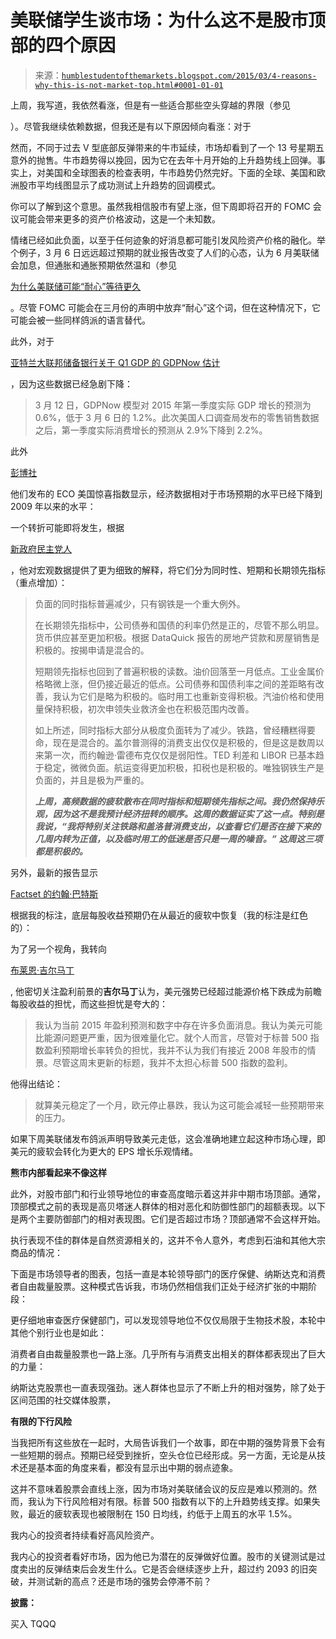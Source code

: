 <!--yml

类别：未分类

日期：2024 年 05 月 18 日 03:23:58

-->

# 美联储学生谈市场：为什么这不是股市顶部的四个原因

> 来源：[`humblestudentofthemarkets.blogspot.com/2015/03/4-reasons-why-this-is-not-market-top.html#0001-01-01`](https://humblestudentofthemarkets.blogspot.com/2015/03/4-reasons-why-this-is-not-market-top.html#0001-01-01)

上周，我写道，我依然看涨，但是有一些适合那些空头穿越的界限（参见

）。尽管我继续依赖数据，但我还是有以下原因倾向看涨：对于

然而，不同于过去 V 型底部反弹带来的牛市延续，市场却看到了一个 13 号星期五意外的抛售。牛市趋势得以挽回，因为它在去年十月开始的上升趋势线上回弹。事实上，对美国和全球图表的检查表明，牛市趋势仍然完好。下面的全球、美国和欧洲股市平均线图显示了成功测试上升趋势的回调模式。

你可以了解到这个意思。虽然我相信股市有望上涨，但下周即将召开的 FOMC 会议可能会带来更多的资产价格波动，这是一个未知数。

情绪已经如此负面，以至于任何迹象的好消息都可能引发风险资产价格的融化。举个例子，3 月 6 日远远超过预期的就业报告改变了人们的心态，认为 6 月美联储会加息，但通胀和通胀预期依然温和（参见

[为什么美联储可能“耐心”等待更久](http://humblestudentofthemarkets.blogspot.com/2015/03/why-fed-may-stay-patient-little-longer.html)

。尽管 FOMC 可能会在三月份的声明中放弃“耐心”这个词，但在这种情况下，它可能会被一些同样鸽派的语言替代。

此外，对于

[亚特兰大联邦储备银行关于 Q1 GDP 的 GDPNow 估计](https://www.frbatlanta.org/cqer/researchcq/gdpnow.cfm)

，因为这些数据已经急剧下降：

> 3 月 12 日，GDPNow 模型对 2015 年第一季度实际 GDP 增长的预测为 0.6%，低于 3 月 6 日的 1.2%。此次美国人口调查局发布的零售销售数据之后，第一季度实际消费增长的预测从 2.9%下降到 2.2%。

此外

[彭博社](http://www.bloomberg.com/news/articles/2015-03-13/surprise-u-s-economic-data-most-disappointing-in-the-world)

他们发布的 ECO 美国惊喜指数显示，经济数据相对于市场预期的水平已经下降到 2009 年以来的水平：

一个转折可能即将发生，根据

[新政府民主党人](http://community.xe.com/blog/xe-market-analysis/weekly-indicators-importing-deflation-edition)

，他对宏观数据提供了更为细致的解释，将它们分为同时性、短期和长期领先指标（重点增加）：

> 负面的同时指标普遍减少，只有钢铁是一个重大例外。
> 
> 在长期领先指标中，公司债券和国债的利率仍然是正的，尽管不那么明显。货币供应甚至更加积极。根据 DataQuick 报告的房地产贷款和房屋销售是积极的。按揭申请是混合的。
> 
> 短期领先指标也回到了普遍积极的读数。油价回落至一月低点。工业金属价格略微上涨，但仍接近最近的低点。公司债券和国债利率之间的差距略有改善，我认为它们是略为积极的。临时用工也重新变得积极。汽油价格和使用量保持积极，初次申领失业救济金也在积极范围内改善。
> 
> 如上所述，同时指标大部分从极度负面转为了减少。铁路，曾经糟糕得要命，现在是混合的。盖尔普测得的消费支出仅仅是积极的，但是这是数周以来第一次，而约翰逊·雷德布克仅仅是弱阳性。TED 利差和 LIBOR 已基本趋于稳定，微微负面。航运变得更加积极，扣税也是积极的。唯独钢铁生产是负面的，并且是极为严重的。
> 
> ***上周，高频数据的疲软散布在同时指标和短期领先指标之间。我仍然保持乐观，因为这不是我预计经济扭转的顺序。这周的数据证实了这一点。特别是我说，“我将特别关注铁路和盖洛普消费支出，以查看它们是否在接下来的几周内转为正值，以及临时用工的低迷是否只是一周的噪音。” 这周这三项都是积极的。***

另外，最新的报告显示

[Factset 的约翰·巴特斯](http://www.factset.com/websitefiles/PDFs/earningsinsight/earningsinsight_3.13.15)

根据我的标注，底层每股收益预期仍在从最近的疲软中恢复（我的标注是红色的）：

为了另一个视角，我转向

[布莱恩·吉尔马丁](http://fundamentalis.com/?p=4617)

, 他密切关注盈利前景的**吉尔马丁**认为，美元强势已经超过能源价格下跌成为前瞻每股收益的担忧，而这些担忧是夸大的：

> 我认为当前 2015 年盈利预测和数字中存在许多负面消息。我认为美元可能比能源问题更严重，因为很难量化它。就个人而言，尽管对于标普 500 指数盈利预期增长率转负的担忧，我并不认为我们有接近 2008 年股市的情景。尽管这周末更新的标题，我并不太担心标普 500 指数的盈利。

他得出结论：

> 就算美元稳定了一个月，欧元停止暴跌，我认为这可能会减轻一些预期带来的压力。

如果下周美联储发布鸽派声明导致美元走低，这会准确地建立起这种市场心理，即美元的疲软会转化为更大的 EPS 增长乐观情绪。

**熊市内部看起来不像这样**

此外，对股市部门和行业领导地位的审查高度暗示着这并非中期市场顶部。通常，顶部模式之前的表现是高贝塔迷人群体的相对恶化和防御性部门的超额表现。以下是两个主要防御部门的相对表现图。它们是否超过市场？顶部通常不会这样开始。

执行表现不佳的群体是自然资源相关的，这并不令人意外，考虑到石油和其他大宗商品的情况：

下面是市场领导者的图表，包括一直是本轮领导部门的医疗保健、纳斯达克和消费者自由裁量股票。这种模式告诉我，市场仍然相信我们正处于经济扩张的中期阶段：

更仔细地审查医疗保健部门，可以发现领导地位不仅仅局限于生物技术股，本轮中其他个别行业也是如此：

消费者自由裁量股票也一路上涨。几乎所有与消费支出相关的群体都表现出了巨大的力量：

纳斯达克股票也一直表现强劲。迷人群体也显示了不断上升的相对强势，除了处于区间范围的社交媒体股票，

**有限的下行风险**

当我把所有这些放在一起时，大局告诉我们一个故事，即在中期的强势背景下会有一些短期的弱点。预期已经受到挫折，空头仓位已经形成。另一方面，无论是从技术还是基本面的角度来看，都没有显示出中期的弱点迹象。

这并不意味着股票会直线上涨，因为市场对美联储会议的反应是难以预测的。然而，我认为下行风险相对有限。标普 500 指数有以下的上升趋势线支撑。如果失败，最近的疲软表现也被限制在 150 日均线，约低于上周五的水平 1.5%。

我内心的投资者持续看好高风险资产。

我内心的投资者看好市场，因为他已为潜在的反弹做好位置。股市的关键测试是过度卖出的反弹结束后会发生什么。它是否会继续逐步上升，超过约 2093 的旧突破，并测试新的高点？还是市场的强势会停滞不前？

**披露：**

买入 TQQQ
